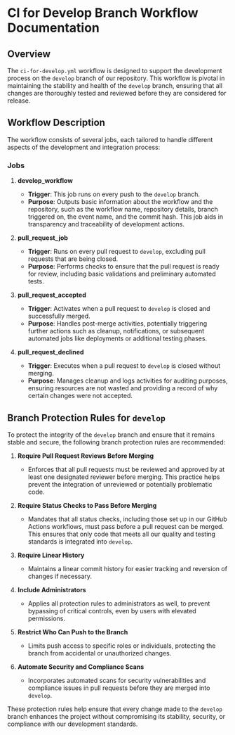 # CI for Develop Branch Workflow Documentation

## Overview

The `ci-for-develop.yml` workflow is designed to support the development process on the `develop` branch of our repository. This workflow is pivotal in maintaining the stability and health of the `develop` branch, ensuring that all changes are thoroughly tested and reviewed before they are considered for release.

## Workflow Description

The workflow consists of several jobs, each tailored to handle different aspects of the development and integration process:

### Jobs

1. **develop_workflow**
   - **Trigger**: This job runs on every push to the `develop` branch.
   - **Purpose**: Outputs basic information about the workflow and the repository, such as the workflow name, repository details, branch triggered on, the event name, and the commit hash. This job aids in transparency and traceability of development actions.

2. **pull_request_job**
   - **Trigger**: Runs on every pull request to `develop`, excluding pull requests that are being closed.
   - **Purpose**: Performs checks to ensure that the pull request is ready for review, including basic validations and preliminary automated tests.

3. **pull_request_accepted**
   - **Trigger**: Activates when a pull request to `develop` is closed and successfully merged.
   - **Purpose**: Handles post-merge activities, potentially triggering further actions such as cleanup, notifications, or subsequent automated jobs like deployments or additional testing phases.

4. **pull_request_declined**
   - **Trigger**: Executes when a pull request to `develop` is closed without merging.
   - **Purpose**: Manages cleanup and logs activities for auditing purposes, ensuring resources are not wasted and providing a record of why certain changes were not accepted.

## Branch Protection Rules for `develop`

To protect the integrity of the `develop` branch and ensure that it remains stable and secure, the following branch protection rules are recommended:

1. **Require Pull Request Reviews Before Merging**
   - Enforces that all pull requests must be reviewed and approved by at least one designated reviewer before merging. This practice helps prevent the integration of unreviewed or potentially problematic code.

2. **Require Status Checks to Pass Before Merging**
   - Mandates that all status checks, including those set up in our GitHub Actions workflows, must pass before a pull request can be merged. This ensures that only code that meets all our quality and testing standards is integrated into `develop`.

3. **Require Linear History**
   - Maintains a linear commit history for easier tracking and reversion of changes if necessary.

4. **Include Administrators**
   - Applies all protection rules to administrators as well, to prevent bypassing of critical controls, even by users with elevated permissions.

5. **Restrict Who Can Push to the Branch**
   - Limits push access to specific roles or individuals, protecting the branch from accidental or unauthorized changes.

6. **Automate Security and Compliance Scans**
   - Incorporates automated scans for security vulnerabilities and compliance issues in pull requests before they are merged into `develop`.

These protection rules help ensure that every change made to the `develop` branch enhances the project without compromising its stability, security, or compliance with our development standards.

